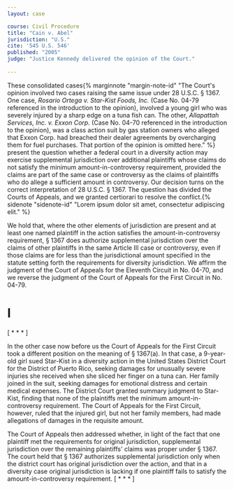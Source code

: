 ```yaml
---
layout: case

course: Civil Procedure
title: "Cain v. Abel"
jurisdiction: "U.S."
cite: '545 U.S. 546'
published: "2005"
judge: "Justice Kennedy delivered the opinion of the Court."
    
---
```


These consolidated cases{% marginnote "margin-note-id" "The Court's opinion involved two cases raising the same issue under 28 U.S.C. § 1367. One case, _Rosario Ortega v. Star-Kist Foods, Inc._ (Case No. 04-79 referenced in the introduction to the opinion), involved a young girl who was severely injured by a sharp edge on a tuna fish can. The other, _Allapattah Services, Inc. v. Exxon Corp._ (Case No. 04-70 referenced in the introduction to the opinion), was a class action suit by gas station owners who alleged that Exxon Corp. had breached their dealer agreements by overcharging them for fuel purchases. That portion of the opinion is omitted here." %} present the question whether a federal court in a diversity action may exercise supplemental jurisdiction over additional plaintiffs whose claims do not satisfy the minimum amount-in-controversy requirement, provided the claims are part of the same case or controversy as the claims of plaintiffs who do allege a sufficient amount in controversy. Our decision turns on the correct interpretation of 28 U.S.C. § 1367. The question has divided the Courts of Appeals, and we granted certiorari to resolve the conflict.{% sidenote "sidenote-id" "Lorem ipsum dolor sit amet, consectetur adipiscing elit." %}

We hold that, where the other elements of jurisdiction are present and at least one named plaintiff in the action satisfies the amount-in-controversy requirement, § 1367 does authorize supplemental jurisdiction over the claims of other plaintiffs in the same Article III case or controversy, even if those claims are for less than the jurisdictional amount specified in the statute setting forth the requirements for diversity jurisdiction. We affirm the judgment of the Court of Appeals for the Eleventh Circuit in No. 04-70, and we reverse the judgment of the Court of Appeals for the First Circuit in No. 04-79.

# I

[ * * * ]

In the other case now before us the Court of Appeals for the First Circuit took a different position on the meaning of § 1367(a). In that case, a 9-year-old girl sued Star-Kist in a diversity action in the United States District Court for the District of Puerto Rico, seeking damages for unusually severe injuries she received when she sliced her finger on a tuna can. Her family joined in the suit, seeking damages for emotional distress and certain medical expenses. The District Court granted summary judgment to Star-Kist, finding that none of the plaintiffs met the minimum amount-in-controversy requirement. The Court of Appeals for the First Circuit, however, ruled that the injured girl, but not her family members, had made allegations of damages in the requisite amount.

The Court of Appeals then addressed whether, in light of the fact that one plaintiff met the requirements for original jurisdiction, supplemental jurisdiction over the remaining plaintiffs' claims was proper under § 1367. The court held that § 1367 authorizes supplemental jurisdiction only when the district court has original jurisdiction over the action, and that in a diversity case original jurisdiction is lacking if one plaintiff fails to satisfy the amount-in-controversy requirement. [ * * * ]